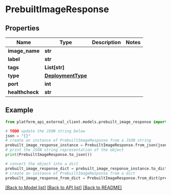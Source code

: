 # PrebuiltImageResponse


## Properties

Name | Type | Description | Notes
------------ | ------------- | ------------- | -------------
**image_name** | **str** |  | 
**label** | **str** |  | 
**tags** | **List[str]** |  | 
**type** | [**DeploymentType**](DeploymentType.md) |  | 
**port** | **int** |  | 
**healthcheck** | **str** |  | 

## Example

```python
from platform_api_external_client.models.prebuilt_image_response import PrebuiltImageResponse

# TODO update the JSON string below
json = "{}"
# create an instance of PrebuiltImageResponse from a JSON string
prebuilt_image_response_instance = PrebuiltImageResponse.from_json(json)
# print the JSON string representation of the object
print(PrebuiltImageResponse.to_json())

# convert the object into a dict
prebuilt_image_response_dict = prebuilt_image_response_instance.to_dict()
# create an instance of PrebuiltImageResponse from a dict
prebuilt_image_response_from_dict = PrebuiltImageResponse.from_dict(prebuilt_image_response_dict)
```
[[Back to Model list]](../README.md#documentation-for-models) [[Back to API list]](../README.md#documentation-for-api-endpoints) [[Back to README]](../README.md)


